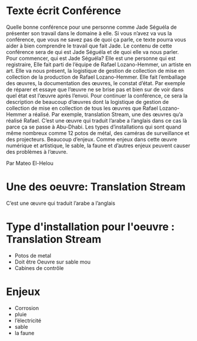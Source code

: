 # Texte écrit Conférence

Quelle bonne conférence pour une personne comme Jade Séguéla de présenter son travail dans le domaine à elle. Si vous n’avez va vus la conférence, que vous ne savez pas de quoi ça parle, ce texte pourra vous aider à bien comprendre le travail que fait Jade. Le contenu de cette conférence sera de qui est Jade Séguéla et de quoi elle va nous parler.
 Pour commencer, qui est Jade Séguéla? Elle est une personne qui est registraire, Elle fait parti de l’équipe de Rafael Lozano-Hemmer, un artiste en art. Elle va nous présent, la logistique de gestion de collection de mise en collection de la production de Rafael Lozano-Hemmer. Elle fait l’emballage des œuvres, la documentation des œuvres, le constat d’état. Par exemple de réparer et essaye que l’œuvre ne se brise pas et bien sur de voir dans quel état est l’œuvre après l’envoi. 
Pour continuer la conférence, ce sera la description de beaucoup d’œuvres dont la logistique de gestion de collection de mise en collection de tous les œuvres que Rafael Lozano-Hemmer a réalisé. Par exemple, translation Stream, une des œuvres qu’a réalisé Rafael. C’est une œuvre qui traduit l’arabe a l’anglais dans ce cas là parce ça se passe à Abu-Dhabi. Les types d’installations qui sont quand même nombreux comme 12 potos de métal, des caméras de surveillance et des projecteurs. Beaucoup d’enjeux. Comme enjeux dans cette œuvre numérique et artistique, le sable, la faune et d’autres enjeux peuvent causer des problèmes à l’œuvre.

 Par Mateo El-Helou

# Une des oeuvre:  Translation Stream
 C’est une œuvre qui traduit l’arabe a l’anglais


# Type d'installation pour l'oeuvre : Translation Stream
- Potos de metal
- Doit être Oeuvre sur sable mou
- Cabines de contrôle

# Enjeux
- Corrosion
- pluie
- l’électricité
- sable
- la faune
